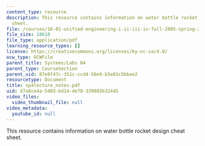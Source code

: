 ```yaml
---
content_type: resource
description: This resource contains information on water bottle rocket design cheat
  sheet.
file: /courses/16-01-unified-engineering-i-ii-iii-iv-fall-2005-spring-2006/d7a8ce4a5403bd14de70339985b32445_sp4lecture_notes.pdf
file_size: 18618
file_type: application/pdf
learning_resource_types: []
license: https://creativecommons.org/licenses/by-nc-sa/4.0/
ocw_type: OCWFile
parent_title: Systems/Labs 04
parent_type: CourseSection
parent_uid: 87e8f47c-351c-ccd4-50e9-b5e03c5bbee2
resourcetype: Document
title: sp4lecture_notes.pdf
uid: d7a8ce4a-5403-bd14-de70-339985b32445
video_files:
  video_thumbnail_file: null
video_metadata:
  youtube_id: null
---
```

This resource contains information on water bottle rocket design cheat sheet.